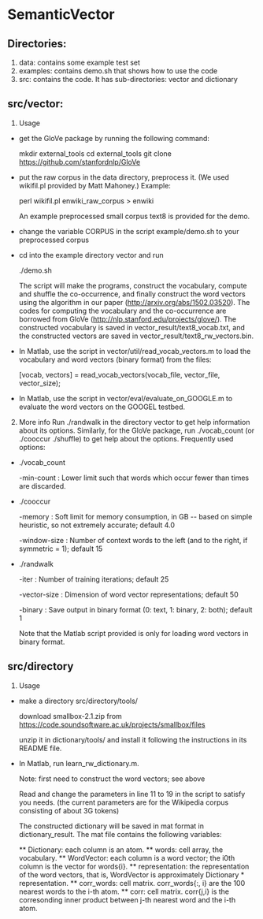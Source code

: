 # SemanticVector

## Directories:
1. data: contains some example test set
2. examples: contains demo.sh that shows how to use the code
3. src: contains the code. It has sub-directories: vector and dictionary


## src/vector:

1. Usage
 
* get the GloVe package by running the following command:

    mkdir external_tools
	cd external_tools
    git clone https://github.com/stanfordnlp/GloVe 
	
* put the raw corpus in the data directory, preprocess it. (We used wikifil.pl provided by Matt Mahoney.) Example:
	
    perl wikifil.pl enwiki_raw_corpus > enwiki
	
    An example preprocessed small corpus text8 is provided for the demo.
	
* change the variable CORPUS in the script example/demo.sh to your preprocessed corpus

* cd into the example directory vector and run

    ./demo.sh
	
    The script will make the programs, construct the vocabulary, compute and shuffle the co-occurrence, and finally construct the word vectors using the algorithm in our paper (http://arxiv.org/abs/1502.03520).  The codes for computing the vocabulary and the co-occurrence are borrowed from GloVe (http://nlp.stanford.edu/projects/glove/).
    The constructed vocabulary is saved in vector_result/text8_vocab.txt, and the constructed vectors are saved in vector_result/text8_rw_vectors.bin.
	
* In Matlab, use the script in vector/util/read_vocab_vectors.m to load the vocabulary and word vectors (binary format) from the files: 

    [vocab, vectors] = read_vocab_vectors(vocab_file, vector_file, vector_size);
	
* In Matlab, use the script in vector/eval/evaluate_on_GOOGLE.m to evaluate the word vectors on the GOOGEL testbed.


2. More info
Run ./randwalk in the directory vector to get help information about its options. Similarly, for the GloVe package, run ./vocab_count (or ./cooccur ./shuffle) to get help about the options. 
Frequently used options:

* ./vocab_count

    -min-count <int>: Lower limit such that words which occur fewer than <int> times are discarded.
	
* ./cooccur 

    -memory <float>: Soft limit for memory consumption, in GB -- based on simple heuristic, so not extremely accurate; default 4.0
	
    -window-size <int>: Number of context words to the left (and to the right, if symmetric = 1); default 15
	
* ./randwalk

    -iter <int>: Number of training iterations; default 25 
	
    -vector-size <int>: Dimension of word vector representations; default 50
	
    -binary <int>: Save output in binary format (0: text, 1: binary, 2: both); default 1
	
    Note that the Matlab script provided is only for loading word vectors in binary format.
    
	
	
## src/directory

1. Usage 

* make a directory src/directory/tools/
   
  download smallbox-2.1.zip from https://code.soundsoftware.ac.uk/projects/smallbox/files
  
  unzip it in dictionary/tools/ and install it following the instructions in its README file.

* In Matlab, run learn_rw_dictionary.m.

    Note: first need to construct the word vectors; see above
	
    Read and change the parameters in line 11 to 19 in the script to satisfy you needs. (the current parameters are for the Wikipedia corpus consisting of about 3G tokens) 
	
    The constructed dictionary will be saved in mat format in dictionary_result. The mat file contains the following variables:
	
    ** Dictionary: each column is an atom.
    ** words: cell array, the vocabulary.
    ** WordVector: each column is a word vector; the i0th column is the vector for words{i}.
    ** representation: the representation of the word vectors, that is, WordVector is approximately Dictionary * representation.
    ** corr_words: cell matrix. corr_words{:, i} are the 100 nearest words to the i-th atom.
    ** corr: cell matrix. corr{j,i} is the corresonding inner product between j-th nearest word and the i-th atom.